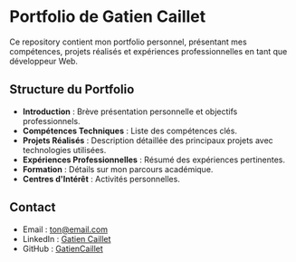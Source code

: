 # Portfolio de Gatien Caillet

Ce repository contient mon portfolio personnel, présentant mes compétences, projets réalisés et expériences professionnelles en tant que développeur Web.

## Structure du Portfolio

- **Introduction** : Brève présentation personnelle et objectifs professionnels.
- **Compétences Techniques** : Liste des compétences clés.
- **Projets Réalisés** : Description détaillée des principaux projets avec technologies utilisées.
- **Expériences Professionnelles** : Résumé des expériences pertinentes.
- **Formation** : Détails sur mon parcours académique.
- **Centres d'Intérêt** : Activités personnelles.

## Contact

- Email : [ton@email.com](mailto:gatien38@hotmail.fr)
- LinkedIn : [Gatien Caillet](https://www.linkedin.com/in/gatien-caillet-68250825a/)
- GitHub : [GatienCaillet](https://github.com/GatienCaillet)
